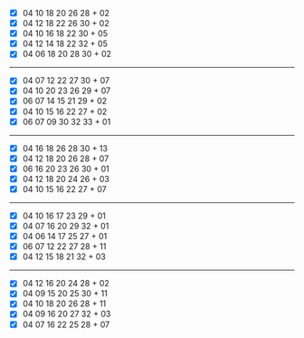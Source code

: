 - [x] 04 10 18 20 26 28 + 02
- [x] 04 12 18 22 26 30 + 02
- [x] 04 10 16 18 22 30 + 05
- [x] 04 12 14 18 22 32 + 05
- [x] 04 06 18 20 28 30 + 02
***
- [x] 04 07 12 22 27 30 + 07
- [x] 04 10 20 23 26 29 + 07
- [x] 06 07 14 15 21 29 + 02
- [x] 04 10 15 16 22 27 + 02
- [x] 06 07 09 30 32 33 + 01
***
- [x] 04 16 18 26 28 30 + 13
- [x] 04 12 18 20 26 28 + 07
- [x] 06 16 20 23 26 30 + 01
- [x] 04 12 18 20 24 26 + 03
- [x] 04 10 15 16 22 27 + 07
***
- [x] 04 10 16 17 23 29 + 01
- [x] 04 07 16 20 29 32 + 01
- [x] 04 06 14 17 25 27 + 01
- [x] 06 07 12 22 27 28 + 11
- [x] 04 12 15 18 21 32 + 03
***
- [x] 04 12 16 20 24 28 + 02
- [x] 04 09 15 20 25 30 + 11
- [x] 04 10 18 20 26 28 + 11
- [x] 04 09 16 20 27 32 + 03
- [x] 04 07 16 22 25 28 + 07
